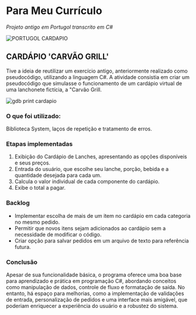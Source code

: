 # Para Meu Currículo
*Projeto antigo em Portugol transcrito em C#*

![PORTUGOL CARDAPIO](https://github.com/user-attachments/assets/424658b1-c45f-472b-a623-244320a693e4)
## CARDÁPIO 'CARVÃO GRILL'
Tive a ideia de reutilizar um exercício antigo, anteriormente realizado como pseudocódigo, utilizando a linguagem C#. A atividade consistia em criar um pseudocódigo que simulasse o funcionamento de um cardápio virtual de uma lanchonete fictícia, a "Carvão Grill.

![gdb print cardapio](https://github.com/user-attachments/assets/c4f91010-226c-413b-bdc5-30475ac5813a)

### O que foi utilizado: 
Biblioteca System, laços de repetição e tratamento de erros.

### Etapas implementadas
1. Exibição do Cardápio de Lanches, apresentando as opções disponíveis e seus preços.
2. Entrada do usuário, que escolhe seu lanche, porção, bebida e a quantidade desejada para cada um.
3. Calcula o valor individual de cada componente do cardápio.
4. Exibe o total a pagar.

### Backlog
- Implementar escolha de mais de um item no cardápio em cada categoria no mesmo pedido.
- Permitir que novos itens sejam adicionados ao cardápio sem a necessidade de modificar o código.
- Criar opção para salvar pedidos em um arquivo de texto para referência futura.

### Conclusão
Apesar de sua funcionalidade básica, o programa oferece uma boa base para aprendizado e prática em programação C#, 
abordando conceitos como manipulação de dados, controle de fluxo e formatação de saída. 
No entanto, há espaço para melhorias, como a implementação de validações de entrada, 
personalização de pedidos e uma interface mais amigável, 
que poderiam enriquecer a experiência do usuário e a robustez do sistema.

